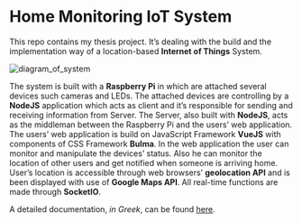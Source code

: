# Home Monitoring IoT System

This repo contains my thesis project. It’s dealing with the build and the implementation way of a location-based **Internet of Things** System.

![diagram_of_system](https://alexzzzboom.github.io/img/thesis/fullSystemDiagram.jpg)
 
The system is built with a **Raspberry Pi** in which are attached several devices such cameras and LEDs. The attached devices are controlling by a **NodeJS** application which acts as client and it’s responsible for sending and receiving information from Server. The Server, also built with **NodeJS**, acts as the middleman between the Raspberry Pi and the users’ web application. The users’ web application is build on JavaScript Framework **VueJS** with components of CSS Framework **Bulma**. In the web application the user can monitor and manipulate the devices’ status. Also he can monitor the location of other users and get notified when someone is arriving home. User’s location is accessible through web browsers’ **geolocation API** and is been displayed with use of **Google Maps API**. All real-time functions are made through **SocketIO**.

A detailed documentation, *in Greek*, can be found [here](https://thesis.kantas.net/documentation).